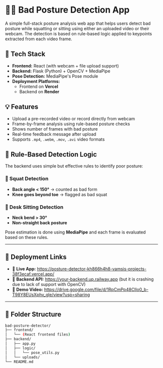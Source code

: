 # 🧍‍♂️ Bad Posture Detection App

A simple full-stack posture analysis web app that helps users detect bad posture while squatting or sitting using either an uploaded video or their webcam. The detection is based on rule-based logic applied to keypoints extracted from each video frame.

## 🔧 Tech Stack

- **Frontend:** React (with webcam + file upload support)
- **Backend:** Flask (Python) + OpenCV + MediaPipe
- **Pose Detection:** MediaPipe's Pose module
- **Deployment Platforms:** 
  - Frontend on **Vercel**
  - Backend on **Render**
  
## 💡 Features

- Upload a pre-recorded video or record directly from webcam
- Frame-by-frame analysis using rule-based posture checks
- Shows number of frames with bad posture
- Real-time feedback message after upload
- Supports `.mp4`, `.webm`, `.mov`, `.avi` video formats

## 🧠 Rule-Based Detection Logic

The backend uses simple but effective rules to identify poor posture:

### 🔸 Squat Detection
- **Back angle < 150°** → counted as bad form
- **Knee goes beyond toe** → flagged as bad squat

### 🔸 Desk Sitting Detection
- **Neck bend > 30°**
- **Non-straight back posture**

Pose estimation is done using **MediaPipe** and each frame is evaluated based on these rules.

---

## 🚀 Deployment Links

- 🔗 **Live App:**    https://posture-detector-kh866h4h8-vamsis-projects-38f3ecaf.vercel.app/
- 🔗 **Backend API:** https://your-backend.up.railway.app (but it is crashing due to lack of support with OpenCV)
- 🎥 **Demo Video:**  https://drive.google.com/file/d/1RpCmPp48CIIo0_b-T98Y8EUsXphv_gle/view?usp=sharing

---

## 📂 Folder Structure

```bash
bad-posture-detector/
├── frontend/
│   └── (React frontend files)
├── backend/
│   ├── app.py
│   ├── logic/
│   │   └── pose_utils.py
│   └── uploads/
└── README.md

